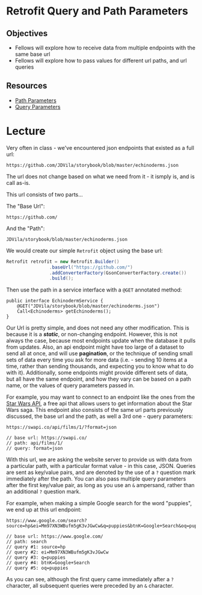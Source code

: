 # Retrofit Query and Path Parameters

## Objectives
* Fellows will explore how to receive data from multiple endpoints with the same base url
* Fellows will explore how to pass values for different url paths, and url queries

## Resources
* [Path Parameters](https://futurestud.io/tutorials/retrofit-optional-path-parameters)
* [Query Parameters](https://futurestud.io/tutorials/retrofit-optional-query-parameters)

# Lecture

Very often in class - we've encountered json endpoints that existed as a full url:

```
https://github.com/JDVila/storybook/blob/master/echinoderms.json
```

The url does not change based on what we need from it - it ismply is, and is call as-is.

This url consists of two parts...

The "Base Url":

```
https://github.com/
```

And the "Path":

```
JDVila/storybook/blob/master/echinoderms.json
```

We would create our simple `Retrofit` object using the base url:

``` java
Retrofit retrofit = new Retrofit.Builder()
                .baseUrl("https://github.com/")
                .addConverterFactory(GsonConverterFactory.create())
                .build();
```

Then use the path in a service interface with a `@GET` annotated method:

```
public interface EchinodermService {
    @GET("JDVila/storybook/blob/master/echinoderms.json")
    Call<Echinoderms> getEchinoderms();
}
```

Our Url is pretty simple, and does not need any other modification. This is because it is a ***static***, or non-changing endpoint. However, this is not always the case, because most endpoints update when the database it pulls from updates. Also, an api endpoint might have too large of a dataset to send all at once, and will use **pagination**, or the technique of sending small sets of data every time you ask for more data (i.e. - sending 10 items at a time, rather than sending thousands, and expecting you to know what to do with it). Additionally, some endpoints might provide different sets of data, but all have the same endpoint, and how they vary can be based on a path name, or the values of query parameters passed in.

For example, you may want to connect to an endpoint like the ones from the [Star Wars API](https://www.swapi.co/), a free api that allows users to get information about the Star Wars saga. This endpoint also consists of the same url parts previously discussed, the base url and the path, as well a 3rd one - query parameters:

```
https://swapi.co/api/films/1/?format=json

// base url: https://swapi.co/
// path: api/films/1/
// query: format=json
```

With this url, we are asking the website server to provide us with data from a particular path, with a particular format value - in this case, JSON. Queries are sent as key/value pairs, and are denoted by the use of a `?` question mark immediately after the path. You can also pass multiple query parameters after the first key/value pair, as long as you use an `&` ampersand, rather than an additional `?` question mark.

For example, when making a simple Google search for the word "puppies", we end up at this url endpoint:

```
https://www.google.com/search?source=hp&ei=Mm97XN3WBufm5gK3vJGwCw&q=puppies&btnK=Google+Search&oq=puppies

// base url: https://www.google.com/
// path: search
// query #1: source=hp
// query #2: ei=Mm97XN3WBufm5gK3vJGwCw
// query #3: q=puppies
// query #4: btnK=Google+Search
// query #5: oq=puppies
```

As you can see, although the first query came immediately after a `?` character, all subsequent queries were preceded by an `&` character.


